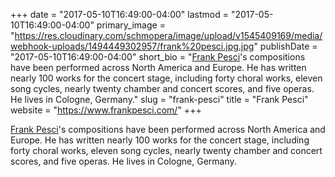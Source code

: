 +++
date = "2017-05-10T16:49:00-04:00"
lastmod = "2017-05-10T16:49:00-04:00"
primary_image = "https://res.cloudinary.com/schmopera/image/upload/v1545409169/media/webhook-uploads/1494449302957/frank%20pesci.jpg.jpg"
publishDate = "2017-05-10T16:49:00-04:00"
short_bio = "[Frank Pesci](https://www.frankpesci.com/)&#039;s compositions have been performed across North America and Europe. He has written nearly 100 works for the concert stage, including forty choral works, eleven song cycles, nearly twenty chamber and concert scores, and five operas. He lives in Cologne, Germany."
slug = "frank-pesci"
title = "Frank Pesci"
website = "https://www.frankpesci.com/"
+++

[Frank Pesci](https://www.frankpesci.com/)'s compositions have been performed across North America and Europe. He has written nearly 100 works for the concert stage, including forty choral works, eleven song cycles, nearly twenty chamber and concert scores, and five operas. He lives in Cologne, Germany.
